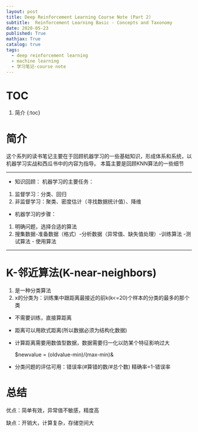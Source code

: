 ```yaml
---
layout: post
title: Deep Reinforcement Learning Course Note (Part 2)
subtitle:  Reinforcement Learning Basic - Concepts and Taxonomy
date: 2020-05-23
published: True
mathjax: True
catalog: true
tags:
  - deep reinforcement learning
  - machine learning
  - 学习笔记-course note
---
```

# TOC
1. 简介
{:toc}

# 简介
这个系列的读书笔记主要在于回顾机器学习的一些基础知识，形成体系和系统，以机器学习实战和西瓜书中的内容为指导。
本篇主要是回顾KNN算法的一些细节

*********************
* 知识回顾：
机器学习的主要任务：
1. 监督学习：分类、回归
2. 非监督学习：聚类、密度估计（寻找数据统计值）、降维

* 机器学习的步骤：
1. 明确问题，选择合适的算法
2. 搜集数据-准备数据（格式）-分析数据（异常值、缺失值处理）-训练算法 -测试算法 - 使用算法
*********************


# K-邻近算法(K-near-neighbors)

1. 是一种分类算法
2. x的分类为：训练集中跟距离最接近的前k(k<=20)个样本的分类的最多的那个类
 * 不需要训练，直接算距离
 * 距离可以用欧式距离(所以数据必须为结构化数据)
 * 计算距离需要用数值型数据，数据需要归一化以防某个特征影响过大
    
    $newvalue = (oldvalue-min)/(max-min)&
 * 分类问题的评估可用：错误率(#算错的数/#总个数)
                   精确率=1-错误率
                   
# 总结
优点：简单有效，异常值不敏感，精度高

缺点：开销大，计算复杂，存储空间大
